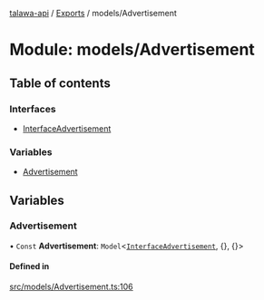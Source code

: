 [talawa-api](../README.md) / [Exports](../modules.md) / models/Advertisement

# Module: models/Advertisement

## Table of contents

### Interfaces

- [InterfaceAdvertisement](../interfaces/models_Advertisement.InterfaceAdvertisement.md)

### Variables

- [Advertisement](models_Advertisement.md#advertisement)

## Variables

### Advertisement

• `Const` **Advertisement**: `Model`\<[`InterfaceAdvertisement`](../interfaces/models_Advertisement.InterfaceAdvertisement.md), \{\}, \{\}\>

#### Defined in

[src/models/Advertisement.ts:106](https://github.com/PalisadoesFoundation/talawa-api/blob/7d5b1e7/src/models/Advertisement.ts#L106)
